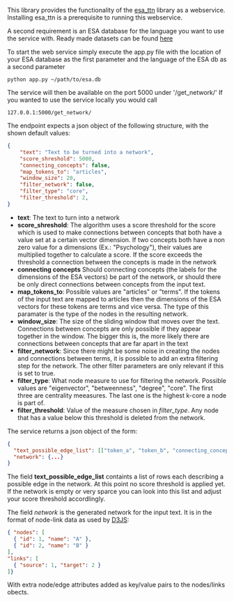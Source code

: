 This library provides the functionality of the [esa_ttn](https://github.com/collide-uni-due/esa_ttn) library
as a webservice. Installing esa_ttn is a prerequisite to running this webservice.

A second requirement is an ESA database for the language you want to use the service with.
Ready made datasets can be found [here](https://github.com/collide-uni-due/esa_db)

To start the web service simply execute the app.py file
with the location of your ESA database as the first parameter and the language
of the ESA db as a second parameter
```
python app.py ~/path/to/esa.db
```

The service will then be available on the port 5000 under '/get_network/'
If you wanted to use the service locally you would call
```
127.0.0.1:5000/get_network/
```

The endpoint expects a json object of the following structure,
 with the shown default values:

```json
{
    "text": "Text to be turned into a network",
    "score_shreshold": 5000,
    "connecting_concepts": false,
    "map_tokens_to": "articles",
    "window_size": 20,
    "filter_network": false,
    "filter_type": "core",
    "filter_threshold": 2,
}
```

- **text**: The text to turn into a network
- **score_shreshold**: The algorithm uses a score threshold for the score
which is used to make connections between concepts that both have a value set at
a certain vector dimension. If two concepts both have a non zero value for a dimensions
(Ex.: "Psychology"), their values are multiplied together to calculate a score. If the
score exceeds the threshold a connection between the concepts is made in the network
- **connecting concepts** Should connecting concepts (the labels for the dimensions of the
ESA vectors) be part of the network, or should there be only direct connections between
concepts from the input text.
- **map_tokens_to**: Possible values are "articles" or "terms". If the tokens of the input text
are mapped to articles then the dimensions of the ESA vectors for these tokens
are terms and vice versa. The type of this paramater is the type of the nodes in the
resulting network.
- **window_size**: The size of the sliding window that moves over the text. Connections between
concepts are only possible if they appear together in the window. The bigger this is,
the more likely there are connections between concepts that are far apart in the text
- **filter_network**: Since there might be some noise in creating the nodes and connections between terms,
it is possible to add an extra filtering step for the network. The other filter parameters are only
relevant if this is set to true.
- **filter_type**: What node measure to use for filtering the network.
Possible values are "eigenvector", "betweenness", "degree", "core". The first three are
centrality meeasures. The last one is the highest k-core a node is part of.
- **filter_threshold**: Value of the measure chosen in *filter_type*. Any node that has a value
below this threshold is deleted from the network.

The service returns a json object of the form:

```json
{
  "text_possible_edge_list": [["token_a", "token_b", "connecting_concept", 6547]],
  "network": {...}
}
```

The field **text_possible_edge_list** containts a list of rows each describing a possible
edge in the network. At this point no score threshold is applied yet. If
the network is empty or very sparce you can look into this list and 
adjust your score threshold accordlingly.

The field *network* is the generated network for the input text. It is in the format
of node-link data as used by [D3JS](https://www.d3-graph-gallery.com/network):

```json
{ "nodes": [
  { "id": 1, "name": "A" },
  { "id": 2, "name": "B" }
],
"links": [
  { "source": 1, "target": 2 }
]}
```

With extra node/edge attributes added as key/value pairs to the nodes/links obects.
